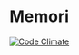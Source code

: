 # Memori

[![Code Climate](https://codeclimate.com/github/valdeclem/mememories.png)](https://codeclimate.com/github/valdeclem/memories)